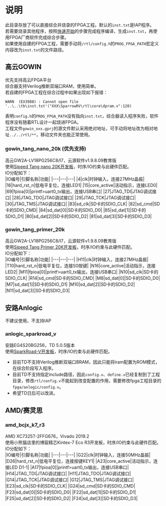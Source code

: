# 说明
此目录存放了可以直接综合并烧录的FPGA工程。默认的`inst.txt`是IAP程序。  
若需要烧录其他程序，按照[快速开始](/doc/使用手册/快速开始.md)的步骤完成程序编译，生成`inst.txt`，再使用FPGA厂商软件完成综合步骤。  
如果使用自建的FPGA工程，需要手动将`/rtl/config.h`的`PROG_FPGA_PATH`宏定义内容改为`inst.txt`的文件路径。  

## 高云GOWIN
优先支持高云FPGA平台  
综合器支持Verilog推断双端口RAM，使用简单。  
若自建的FPGA工程在综合过程中如果出现如下报错：  
```
WARN  (EX3988) : Cannot open file '..\..\tb\inst.txt'("XXX\SparrowRV\rtl\core\dpram.v":120)
```
表明`config.h`的`PROG_FPGA_PATH`没有指向`inst.txt`，综合器读入程序失败，软件程序没有随着RTL设计一起烧进FPGA。  
工程文件`gowin_xxx.gprj`的源文件默认采用绝对地址，可手动将地址改为相对地址`../../rtl/**`，移动文件夹也能正常使用。   

### gowin_tang_nano_20k (优先支持)
高云GW2A-LV18PG256C8/I7，云源软件v1.9.8.09教育版  
使用[Sipeed Tang nano 20K开发板](https://wiki.sipeed.com/hardware/zh/tang/tang-nano-20k/nano-20k.html)，时序/IO约束与此硬件匹配。  
IO分配如下：  
|IO编号|引脚名称|功能|
|---|---|---|
|4|clk|时钟输入，连接27MHz晶振|
|16|hard_rst_n|低电平复位，连接LED1|
|15|core_active|活动指示，连接LED0|
|69|fpioa\[0\]|printf>uart0_tx输出，连接USB串口|
|27|JTAG_TDI|JTAG调试接口|
|28|JTAG_TDO|JTAG调试接口|
|29|JTAG_TCK|JTAG调试接口|
|30|JTAG_TMS|JTAG调试接口|
|83|sd_clk|SD卡的SDIO_CLK|
|82|sd_cmd|SD卡的SDIO_CMD|
|84|sd_dat\[0\]|SD卡的SDIO_D0|
|85|sd_dat\[1\]|SD卡的SDIO_D1|
|80|sd_dat\[2\]|SD卡的SDIO_D2|
|81|sd_dat\[3\]|SD卡的SDIO_D3|


### gowin_tang_primer_20k
高云GW2A-LV18PG256C8/I7，云源软件v1.9.8.09教育版  
使用[Sipeed Tang Primer 20K开发板](https://wiki.sipeed.com/hardware/zh/tang/tang-primer-20k/primer-20k.html)，时序/IO约束与此硬件匹配。  
IO分配如下：  
|IO编号|引脚名称|功能|
|---|---|---|
|H11|clk|时钟输入，连接27MHz晶振|
|T10|hard_rst_n|低电平复位，连接S0按键|
|N16|core_active|活动指示，连接LED2|
|M11|fpioa\[0\]|printf>uart0_tx输出，连接USB串口|
|N10|sd_clk|SD卡的SDIO_CLK|
|R14|sd_cmd|SD卡的SDIO_CMD|
|M8|sd_dat\[0\]|SD卡的SDIO_D0|
|M7|sd_dat\[1\]|SD卡的SDIO_D1|
|M10|sd_dat\[2\]|SD卡的SDIO_D2|
|N11|sd_dat\[3\]|SD卡的SDIO_D3|

## 安路Anlogic
不建议使用，不支持IAP  
### anlogic_sparkroad_v
安路EG4S20BG256，TD 5.0.5版本  
使用[SparkRoad-V开发板](https://gitee.com/verimake/SparkRoad-V)，时序/IO约束与此硬件匹配。  
- 目前TD不支持Verilog推断双端口BRAM，因此只能将iram配置为ROM模式，在综合阶段写入程序。  
- 目前TD不支持指定include路径，因此`config.v`、`define.v`已经复制到了工程目录，修改`rtl/config.v`不能起到改变配置的作用，需要修改fpga工程目录的`fpga/anlogic/config.v`。  
- 希望TD日后可以改进。  

## AMD/赛灵思
### amd_bcjx_k7_r3
AMD XC7325T-2FFG676，Vivado 2019.2  
使用小熊猫店里的博宸精芯Kintex-7 Eco R3开发板，时序/IO约束与此硬件匹配。  
IO分配如下：  
|IO编号|引脚名称|功能|
|---|---|---|
|G22|clk|时钟输入，连接50MHz晶振|
|D26|hard_rst_n|低电平复位，连接按键KEY1|
|A23|core_active|活动指示，连接LED D1-1|
|A17|fpioa\[0\]|printf>uart0_tx输出，连接USB串口|
|H14|JTAG_TDI|JTAG调试接口|
|H11|JTAG_TDO|JTAG调试接口|
|G14|JTAG_TCK|JTAG调试接口|
|G12|JTAG_TMS|JTAG调试接口|
|E23|sd_clk|SD卡的SDIO_CLK|
|G24|sd_cmd|SD卡的SDIO_CMD|
|F23|sd_dat\[0\]|SD卡的SDIO_D0|
|F22|sd_dat\[1\]|SD卡的SDIO_D1|
|F25|sd_dat\[2\]|SD卡的SDIO_D2|
|F24|sd_dat\[3\]|SD卡的SDIO_D3|
